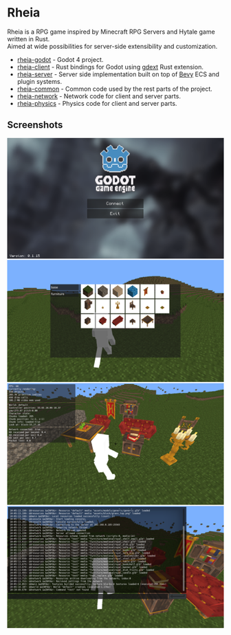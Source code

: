 # Rheia

Rheia is a RPG game inspired by Minecraft RPG Servers and Hytale game written in Rust.\
Aimed at wide possibilities for server-side extensibility and customization.

- [rheia-godot](https://github.com/honnisha/rheia/tree/master/rheia-godot) - Godot 4 project.
- [rheia-client](https://github.com/honnisha/rheia/tree/master/rheia-client) - Rust bindings for Godot using [gdext](https://github.com/godot-rust/gdext) Rust extension.
- [rheia-server](https://github.com/honnisha/rheia/tree/master/rheia-server) - Server side implementation built on top of [Bevy](https://bevyengine.org/) ECS and plugin systems.
- [rheia-common](https://github.com/honnisha/rheia/tree/master/rheia-common) - Common code used by the rest parts of the project.
- [rheia-network](https://github.com/honnisha/rheia/tree/master/rheia-network) - Network code for client and server parts.
- [rheia-physics](https://github.com/honnisha/rheia/tree/master/rheia-physics) - Physics code for client and server parts.

## Screenshots

<div align="center"><img src="https://github.com/honnisha/rheia/blob/master/screenshots/Screenshot_20250116_100456.png?raw=true"/></div>
<div align="center"><img src="https://github.com/honnisha/rheia/blob/master/screenshots/Screenshot_20250116_100547.png?raw=true"/></div>
<div align="center"><img src="https://github.com/honnisha/rheia/blob/master/screenshots/Screenshot_20250116_101039.png?raw=true"/></div>
<div align="center"><img src="https://github.com/honnisha/rheia/blob/master/screenshots/Screenshot_20250116_101059.png?raw=true"/></div>
